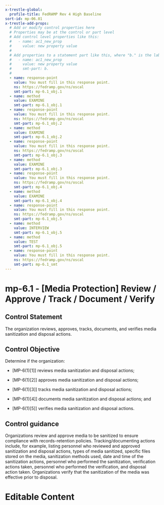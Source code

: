 ```yaml
---
x-trestle-global:
  profile-title: FedRAMP Rev 4 High Baseline
sort-id: mp-06.01
x-trestle-add-props:
  # Add or modify control properties here
  # Properties may be at the control or part level
  # Add control level properties like this:
  #   - name: ac1_new_prop
  #     value: new property value
  #
  # Add properties to a statement part like this, where "b." is the label of the target statement part
  #   - name: ac1_new_prop
  #     value: new property value
  #     smt-part: b.
  #
  - name: response-point
    value: You must fill in this response point.
    ns: https://fedramp.gov/ns/oscal
    smt-part: mp-6.1_obj.1
  - name: method
    value: EXAMINE
    smt-part: mp-6.1_obj.1
  - name: response-point
    value: You must fill in this response point.
    ns: https://fedramp.gov/ns/oscal
    smt-part: mp-6.1_obj.2
  - name: method
    value: EXAMINE
    smt-part: mp-6.1_obj.2
  - name: response-point
    value: You must fill in this response point.
    ns: https://fedramp.gov/ns/oscal
    smt-part: mp-6.1_obj.3
  - name: method
    value: EXAMINE
    smt-part: mp-6.1_obj.3
  - name: response-point
    value: You must fill in this response point.
    ns: https://fedramp.gov/ns/oscal
    smt-part: mp-6.1_obj.4
  - name: method
    value: EXAMINE
    smt-part: mp-6.1_obj.4
  - name: response-point
    value: You must fill in this response point.
    ns: https://fedramp.gov/ns/oscal
    smt-part: mp-6.1_obj.5
  - name: method
    value: INTERVIEW
    smt-part: mp-6.1_obj.5
  - name: method
    value: TEST
    smt-part: mp-6.1_obj.5
  - name: response-point
    value: You must fill in this response point.
    ns: https://fedramp.gov/ns/oscal
    smt-part: mp-6.1_smt
---
```


# mp-6.1 - \[Media Protection\] Review / Approve / Track / Document / Verify

## Control Statement

The organization reviews, approves, tracks, documents, and verifies media sanitization and disposal actions.

## Control Objective

Determine if the organization:

- \[MP-6(1)[1]\] reviews media sanitization and disposal actions;

- \[MP-6(1)[2]\] approves media sanitization and disposal actions;

- \[MP-6(1)[3]\] tracks media sanitization and disposal actions;

- \[MP-6(1)[4]\] documents media sanitization and disposal actions; and

- \[MP-6(1)[5]\] verifies media sanitization and disposal actions.

## Control guidance

Organizations review and approve media to be sanitized to ensure compliance with records-retention policies. Tracking/documenting actions include, for example, listing personnel who reviewed and approved sanitization and disposal actions, types of media sanitized, specific files stored on the media, sanitization methods used, date and time of the sanitization actions, personnel who performed the sanitization, verification actions taken, personnel who performed the verification, and disposal action taken. Organizations verify that the sanitization of the media was effective prior to disposal.

# Editable Content

<!-- Make additions and edits below -->
<!-- The above represents the contents of the control as received by the profile, prior to additions. -->
<!-- If the profile makes additions to the control, they will appear below. -->
<!-- The above markdown may not be edited but you may edit the content below, and/or introduce new additions to be made by the profile. -->
<!-- If there is a yaml header at the top, parameter values may be edited. Use --set-parameters to incorporate the changes during assembly. -->
<!-- The content here will then replace what is in the profile for this control, after running profile-assemble. -->
<!-- The added parts in the profile for this control are below.  You may edit them and/or add new ones. -->
<!-- Each addition must have a heading either of the form ## Control my_addition_name -->
<!-- or ## Part a. (where the a. refers to one of the control statement labels.) -->
<!-- "## Control" parts are new parts added after the statement part. -->
<!-- "## Part" parts are new parts added into the top-level statement part with that label. -->
<!-- Subparts may be added with nested hash levels of the form ### My Subpart Name -->
<!-- underneath the parent ## Control or ## Part being added -->
<!-- See https://ibm.github.io/compliance-trestle/tutorials/ssp_profile_catalog_authoring/ssp_profile_catalog_authoring for guidance. -->
